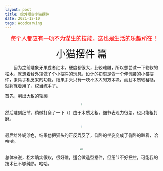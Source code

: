 ```yaml
---
layout: post
title: 给外甥的小猫摆件
date: 2021-12-10
tags: Woodcarving
---
```

<p align="right"><font face="黑体" color=red size=4>每个人都应有一项不为谋生的技能，这也是生活的乐趣所在！</font></p>



<center><font face="黑体" size=6>小猫摆件 篇</font></center> 

&emsp;&emsp;因为之前雕象牙果或者红木，硬度都很大，比较难雕，所以想尝试一下较软的松木，就想着给外甥做了个小摆件的玩具。设计的初衷是做一个伸懒腰的小猫摆件，兼具手机支架的功能。结果手头只有一块不太大的方木块，而且木质较粗糙，就将就着用了，权当练手了。

首先，削出大致的轮廓

<div align="center">
    <img src="https://shizhuozhang.github.io/images/carving/cat/cat_1.jpg" style="zoom:40%;" />
</div>

然后雕刻细节，稍微打磨了一下（）由于木质太粗，细节表现力很差，也只能粗打磨。

<div align="center">
    <img src="https://shizhuozhang.github.io/images/carving/cat/cat_2.jpg" style="zoom:40%;" />
</div>

最后给外甥涂色，结果他把猫头的正反弄反了，仰卧的坐姿变成了俯卧的趴着，哈哈哈。

<div align="center">
    <img src="https://shizhuozhang.github.io/images/carving/cat/cat_3.jpg" style="zoom:40%;" /><img src="https://shizhuozhang.github.io/images/carving/cat/cat_4.jpg" style="zoom:40%;" />
</div>

总体来说，松木确实很软，很好雕，适合做造型摆件，但细节不好把控，可能我的技术还不够纯熟，哈哈。

